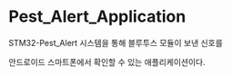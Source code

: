 ﻿# Pest_Alert_Application
STM32-Pest_Alert 시스템을 통해 블루투스 모듈이 보낸 신호를 

안드로이드 스마트폰에서  확인할 수 있는 애플리케이션이다.

